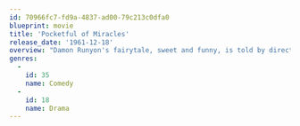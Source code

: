 ```yaml
---
id: 70966fc7-fd9a-4837-ad00-79c213c0dfa0
blueprint: movie
title: 'Pocketful of Miracles'
release_date: '1961-12-18'
overview: "Damon Runyon's fairytale, sweet and funny, is told by director Frank Capra. Boozy, brassy Apple Annie, a beggar with a basket of apples, is as much as part of downtown New York as old Broadway itself. Bootlegger Dave the Dude is a sucker for her apples --- he thinks they bring him luck. But Dave and girlfriend Queenie Martin need a lot more than luck when it turns out that Annie is in a jam and only they can help: Annie's daughter Louise, who has lived all her life in a Spanish convent, is coming to America with a Count and his son. The count's son wants to marry Louise, who thinks her mother is part of New York society. It's up to Dave and Queenie and their Runyonesque cronies to turn Annie into a lady and convince the Count and his son that they are hobnobbing with New York's elite."
genres:
  -
    id: 35
    name: Comedy
  -
    id: 18
    name: Drama
---
```

